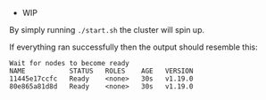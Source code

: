 * WIP

By simply running `./start.sh` the cluster will spin up.

If everything ran successfully then the output should resemble this:
```
Wait for nodes to become ready
NAME           STATUS   ROLES    AGE   VERSION
11445e17ccfc   Ready    <none>   30s   v1.19.0
80e865a81d8d   Ready    <none>   30s   v1.19.0
```
 
